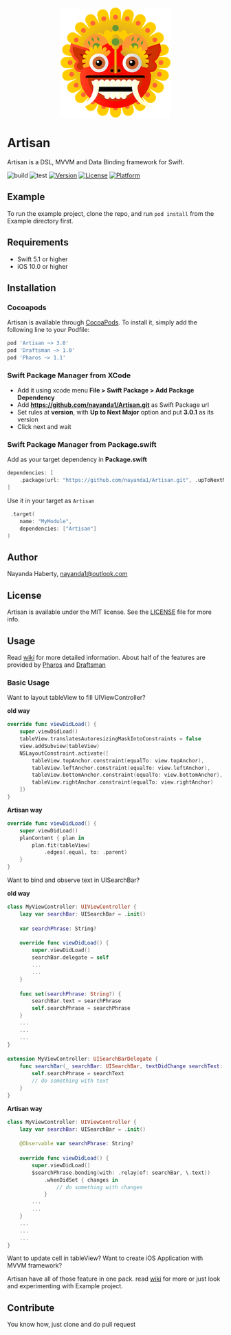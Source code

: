 <p align="center">
  <img width="256" height="256" src="Artisan.png"/>
</p>

# Artisan

Artisan is a DSL, MVVM and Data Binding framework for Swift.

![build](https://github.com/nayanda1/Artisan/workflows/build/badge.svg)
![test](https://github.com/nayanda1/Artisan/workflows/test/badge.svg)
[![Version](https://img.shields.io/cocoapods/v/Artisan.svg?style=flat)](https://cocoapods.org/pods/Artisan)
[![License](https://img.shields.io/cocoapods/l/Artisan.svg?style=flat)](https://cocoapods.org/pods/Artisan)
[![Platform](https://img.shields.io/cocoapods/p/Artisan.svg?style=flat)](https://cocoapods.org/pods/Artisan)

## Example

To run the example project, clone the repo, and run `pod install` from the Example directory first.

## Requirements

- Swift 5.1 or higher
- iOS 10.0 or higher

## Installation

### Cocoapods

Artisan is available through [CocoaPods](https://cocoapods.org). To install
it, simply add the following line to your Podfile:

```ruby
pod 'Artisan ~> 3.0'
pod 'Draftsman ~> 1.0'
pod 'Pharos ~> 1.1'
```

### Swift Package Manager from XCode

- Add it using xcode menu **File > Swift Package > Add Package Dependency**
- Add **https://github.com/nayanda1/Artisan.git** as Swift Package url
- Set rules at **version**, with **Up to Next Major** option and put **3.0.1** as its version
- Click next and wait

### Swift Package Manager from Package.swift

Add as your target dependency in **Package.swift**

```swift
dependencies: [
    .package(url: "https://github.com/nayanda1/Artisan.git", .upToNextMajor(from: "3.0.1"))
]
```

Use it in your target as `Artisan`

```swift
 .target(
    name: "MyModule",
    dependencies: ["Artisan"]
)
```

## Author

Nayanda Haberty, nayanda1@outlook.com

## License

Artisan is available under the MIT license. See the [LICENSE](LICENSE) file for more info.

## Usage

Read [wiki](https://github.com/nayanda1/Artisan/wiki) for more detailed information. About half of the features are provided by [Pharos](https://github.com/nayanda1/Pharos) and [Draftsman](https://github.com/nayanda1/Draftsman)

### Basic Usage

Want to layout tableView to fill UIViewController? 

**old way**

```swift
override func viewDidLoad() {
    super.viewDidLoad()
    tableView.translatesAutoresizingMaskIntoConstraints = false
    view.addSubview(tableView)
    NSLayoutConstraint.activate([
        tableView.topAnchor.constraint(equalTo: view.topAnchor),
        tableView.leftAnchor.constraint(equalTo: view.leftAnchor),
        tableView.bottomAnchor.constraint(equalTo: view.bottomAnchor),
        tableView.rightAnchor.constraint(equalTo: view.rightAnchor)
    ])
}
```

**Artisan way**

```swift
override func viewDidLoad() {
    super.viewDidLoad()
    planContent { plan in
        plan.fit(tableView)
            .edges(.equal, to: .parent)
    }
}
```

Want to bind and observe text in UISearchBar?

**old way**

```swift
class MyViewController: UIViewController {
    lazy var searchBar: UISearchBar = .init()
    
    var searchPhrase: String?
    
    override func viewDidLoad() {
        super.viewDidLoad()
        searchBar.delegate = self
        ...
        ...
    }
    
    func set(searchPhrase: String?) {
        searchBar.text = searchPhrase
        self.searchPhrase = searchPhrase
    }
    ...
    ...
    ...
}

extension MyViewController: UISearchBarDelegate {
    func searchBar(_ searchBar: UISearchBar, textDidChange searchText: String) {
        self.searchPhrase = searchText
        // do something with text
    }
}
```

**Artisan way**

```swift
class MyViewController: UIViewController {
    lazy var searchBar: UISearchBar = .init()

    @Observable var searchPhrase: String?
    
    override func viewDidLoad() {
        super.viewDidLoad()
        $searchPhrase.bonding(with: .relay(of: searchBar, \.text))
            .whenDidSet { changes in
                // do something with changes
            }
        ...
        ...
    }
    ...
    ...
    ...
}
```

Want to update cell in tableView?
Want to create iOS Application with MVVM framework?

Artisan have all of those feature in one pack. read [wiki](https://github.com/nayanda1/Artisan/wiki) for more or just look and experimenting with Example project.

## Contribute

You know how, just clone and do pull request
